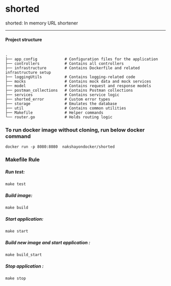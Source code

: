 # shorted
shorted: In memory URL shortener

--------

#### Project structure

```text

.
├── app_config            # Configuration files for the application
├── controllers           # Contains all controllers
├── infrastructure        # Contains Dockerfile and related infrastructure setup
├── loggingUtils          # Contains logging-related code
├── mocks                 # Contains mock data and mock services
├── model                 # Contains request and response models
├── postman_collections   # Contains Postman collections
├── services              # Contains service logic
├── shorted_error         # Custom error types
├── storage               # Emulates the database
├── util                  # Contains common utilities
├── Makefile              # Helper commands
└── router.go             # Holds routing logic

```

### To run docker image without cloning, run below docker command

```docker run -p 8080:8080  nakshayondocker/shorted```

### Makefile Rule

##### Run test: 
```make test```

##### Build image: 
```make build```

##### Start application: 
```make start```

##### Build new image and start application : 
```make build_start```

##### Stop application  : 
```make stop```





